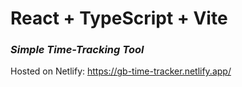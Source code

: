 # React + TypeScript + Vite

### *Simple Time-Tracking Tool*

Hosted on Netlify: https://gb-time-tracker.netlify.app/

